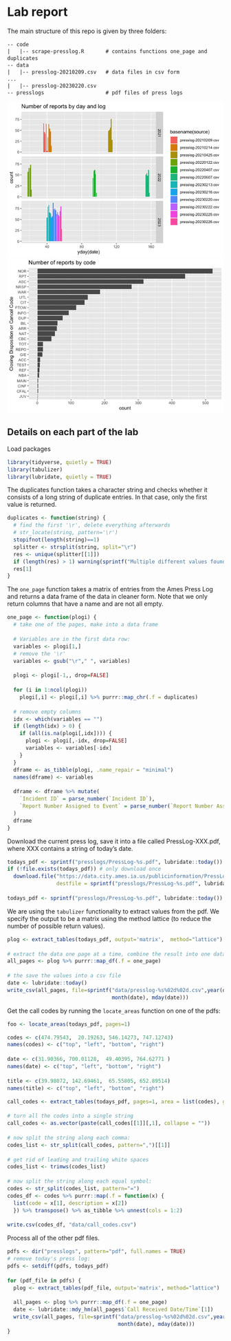 
<!-- README.md is generated from README.Rmd. Please edit the README.Rmd file -->

# Lab report

The main structure of this repo is given by three folders:

    -- code
    |   |-- scrape-presslog.R       # contains functions one_page and duplicates
    -- data
    |   |-- presslog-20210209.csv   # data files in csv form   
    ...
    |   |-- presslog-20230220.csv
    -- presslogs                    # pdf files of press logs

![](README_files/figure-gfm/unnamed-chunk-1-1.png)<!-- -->![](README_files/figure-gfm/unnamed-chunk-1-2.png)<!-- -->

## Details on each part of the lab

Load packages

``` r
library(tidyverse, quietly = TRUE)
library(tabulizer)
library(lubridate, quietly = TRUE)
```

The duplicates function takes a character string and checks whether it
consists of a long string of duplicate entries. In that case, only the
first value is returned.

``` r
duplicates <- function(string) {
  # find the first '\r', delete everything afterwards
  # str_locate(string, pattern='\r')
  stopifnot(length(string)==1)
  splitter <- strsplit(string, split="\r")
  res <- unique(splitter[[1]])
  if (length(res) > 1) warning(sprintf("Multiple different values found in string: %s", paste(res, collapse=",")))
  res[1]
}
```

The `one_page` function takes a matrix of entries from the Ames Press
Log and returns a data frame of the data in cleaner form. Note that we
only return columns that have a name and are not all empty.

``` r
one_page <- function(plogi) {
  # take one of the pages, make into a data frame
  
  # Variables are in the first data row:
  variables <- plogi[1,]
  # remove the '\r'
  variables <- gsub("\r"," ", variables)
  
  plogi <- plogi[-1,, drop=FALSE]
  
  for (i in 1:ncol(plogi))
    plogi[,i] <- plogi[,i] %>% purrr::map_chr(.f = duplicates)
  
  # remove empty columns
  idx <- which(variables == "")
  if (length(idx) > 0) {
    if (all(is.na(plogi[,idx]))) {
      plogi <- plogi[,-idx, drop=FALSE]
      variables <- variables[-idx]
    }
  }
  dframe <- as_tibble(plogi, .name_repair = "minimal") 
  names(dframe) <- variables
  
  dframe <- dframe %>% mutate(
    `Incident ID` = parse_number(`Incident ID`),
    `Report Number Assigned to Event` = parse_number(`Report Number Assigned to Event`)
  )
  dframe
}
```

Download the current press log, save it into a file called
PressLog-XXX.pdf, where XXX contains a string of today’s date.

``` r
todays_pdf <- sprintf("presslogs/PressLog-%s.pdf", lubridate::today())
if (!file.exists(todays_pdf)) # only download once
  download.file("https://data.city.ames.ia.us/publicinformation/PressLog.pdf", 
                destfile = sprintf("presslogs/PressLog-%s.pdf", lubridate::today()))

todays_pdf <- sprintf("presslogs/PressLog-%s.pdf", lubridate::today())
```

We are using the `tabulizer` functionality to extract values from the
pdf. We specify the output to be a matrix using the method lattice (to
reduce the number of possible return values).

``` r
plog <- extract_tables(todays_pdf, output='matrix',  method="lattice")

# extract the data one page at a time, combine the result into one data frame
all_pages <- plog %>% purrr::map_df(.f = one_page)

# the save the values into a csv file
date <- lubridate::today()
write_csv(all_pages, file=sprintf("data/presslog-%s%02d%02d.csv",year(date), 
                                  month(date), mday(date)))
```

Get the call codes by running the `locate_areas` function on one of the
pdfs:

``` r
foo <- locate_areas(todays_pdf, pages=1)
```

``` r
codes <- c(474.79543,  20.19263, 546.14273, 747.12743)
names(codes) <- c("top", "left", "bottom", "right")

date <- c(31.90366, 700.01128,  49.40395, 764.62771 )
names(date) <- c("top", "left", "bottom", "right")

title <- c(39.98072, 142.69461,  65.55805, 652.89514)
names(title) <- c("top", "left", "bottom", "right")
```

``` r
call_codes <- extract_tables(todays_pdf, pages=1, area = list(codes), guess = FALSE)

# turn all the codes into a single string
call_codes <- as.vector(paste(call_codes[[1]][,1], collapse = ""))

# now split the string along each comma:
codes_list <- str_split(call_codes, pattern=",")[[1]]

# get rid of leading and trailing white spaces
codes_list <- trimws(codes_list)

# now split the string along each equal symbol:
codes <- str_split(codes_list, pattern="=")
codes_df <- codes %>% purrr::map(.f = function(x) {
  list(code = x[1], description = x[2])
  }) %>% transpose() %>% as_tibble %>% unnest(cols = 1:2)

write.csv(codes_df, "data/call_codes.csv")
```

Process all of the other pdf files.

``` r
pdfs <- dir("presslogs", pattern="pdf", full.names = TRUE)
# remove today's press log:
pdfs <- setdiff(pdfs, todays_pdf)

for (pdf_file in pdfs) {
  plog <- extract_tables(pdf_file, output='matrix', method="lattice")
  
  all_pages <- plog %>% purrr::map_df(.f = one_page)
  date <- lubridate::mdy_hm(all_pages$`Call Received Date/Time`[1])
  write_csv(all_pages, file=sprintf("data/presslog-%s%02d%02d.csv",year(date), 
                                    month(date), mday(date)))
}
```
